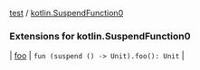 [test](test/index) / [kotlin.SuspendFunction0](test/kotlin.-suspend-function0/index)

### Extensions for kotlin.SuspendFunction0

| [foo](test/kotlin.-suspend-function0/foo) | `fun (suspend () -> Unit).foo(): Unit` |

